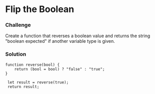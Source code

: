 # Flip the Boolean

### Challenge

Create a function that reverses a boolean value and returns the string "boolean expected" if another variable type is given.

### Solution

```
function reverse(bool) {
	return (bool = bool) ? "false" : "true";
}

 let result = reverse(true);
 return result;
```